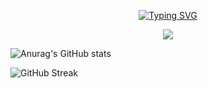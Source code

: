 <p align="center">
  <a href="https://git.io/typing-svg">
    <img src="https://readme-typing-svg.demolab.com?font=Fira+Code&size=25&pause=1000&color=E75C00FF&center=true&vCenter=true&width=440&lines=This+repository+is+down.+.+." alt="Typing SVG" /></a>
</p>

<p align="center">
  <a href="#">
    <img src="https://komarev.com/ghpvc/?username=rekyryan&color=red&style=plastic&label=Folks+Views">
  </a>
</p>

![Anurag's GitHub stats](https://github-readme-stats.vercel.app/api?username=rekyryan&count_private=true&show_icons=true&theme=codeSTACKr)

![GitHub Streak](https://github-readme-streak-stats.herokuapp.com?user=rekyryan&theme=codestackr&hide_border=true&date_format=j%20M%5B%20Y%5D)

<!--
**rekyryan/rekyryan** is a ✨ _special_ ✨ repository because its `README.md` (this file) appears on your GitHub profile.

Here are some ideas to get you started:

- 🔭 I’m currently working on ...
- 🌱 I’m currently learning ...
- 👯 I’m looking to collaborate on ...
- 🤔 I’m looking for help with ...
- 💬 Ask me about ...
- 📫 How to reach me: ...
- 😄 Pronouns: ...
- ⚡ Fun fact: ...
--!>

